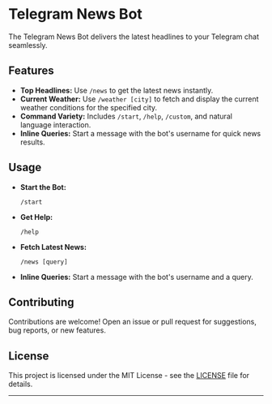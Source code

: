 # Telegram News Bot

The Telegram News Bot delivers the latest headlines to your Telegram chat seamlessly.

## Features

- **Top Headlines:** Use `/news` to get the latest news instantly.
- **Current Weather:** Use `/weather [city]` to fetch and display the current weather conditions for the specified city.
- **Command Variety:** Includes `/start`, `/help`, `/custom`, and natural language interaction.
- **Inline Queries:** Start a message with the bot's username for quick news results.

## Usage

- **Start the Bot:**
  ```
  /start
  ```

- **Get Help:**
  ```
  /help
  ```

- **Fetch Latest News:**
  ```
  /news [query]
  ```

- **Inline Queries:**
  Start a message with the bot's username and a query.

## Contributing

Contributions are welcome! Open an issue or pull request for suggestions, bug reports, or new features.

## License

This project is licensed under the MIT License - see the [LICENSE](LICENSE) file for details.

---
